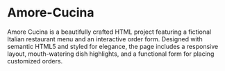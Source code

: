 # Amore-Cucina
Amore Cucina is a beautifully crafted HTML project featuring a fictional Italian restaurant menu and an interactive order form. Designed with semantic HTML5 and styled for elegance, the page includes a responsive layout, mouth-watering dish highlights, and a functional form for placing customized orders.
